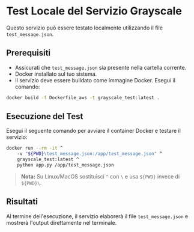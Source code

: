 # Test Locale del Servizio Grayscale

Questo servizio può essere testato localmente utilizzando il file `test_message.json`.

## Prerequisiti

- Assicurati che `test_message.json` sia presente nella cartella corrente.
- Docker installato sul tuo sistema.
- Il servizio deve essere buildato come immagine Docker. Esegui il comando:

```bash
docker build -f Dockerfile_aws -t grayscale_test:latest .
```

## Esecuzione del Test

Esegui il seguente comando per avviare il container Docker e testare il servizio:

```bash
docker run --rm -it ^
    -v "${PWD}\test_message.json:/app/test_message.json" ^
    grayscale_test:latest ^
    python app.py /app/test_message.json
```

> **Nota:** Su Linux/MacOS sostituisci `^` con `\` e usa `${PWD}` invece di `${PWD}\`.

## Risultati

Al termine dell'esecuzione, il servizio elaborerà il file `test_message.json` e mostrerà l'output direttamente nel terminale.
